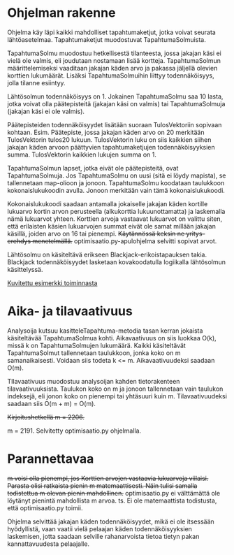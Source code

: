 ﻿# Ohjelman rakenne
Ohjelma käy läpi kaikki mahdolliset tapahtumaketjut, jotka voivat seurata lähtöasetelmaa. Tapahtumaketjut muodostuvat TapahtumaSolmuista.


TapahtumaSolmu muodostuu hetkellisestä tilanteesta, jossa jakajan käsi ei vielä ole valmis, eli joudutaan nostamaan lisää kortteja.
TapahtumaSolmun määrittelemiseksi vaaditaan jakajan käden arvo ja pakassa jäljellä olevien korttien lukumäärät.
Lisäksi TapahtumaSolmuihin liittyy todennäköisyys, jolla tilanne esiintyy.


Lähtösolmun todennäköisyys on 1. Jokainen TapahtumaSolmu saa 10 lasta, jotka voivat olla päätepisteitä (jakajan käsi on valmis) tai TapahtumaSolmuja (jakajan käsi ei ole valmis).


Päätepisteiden todennäköisyydet lisätään suoraan TulosVektoriin sopivaan kohtaan. Esim. Päätepiste, jossa jakajan käden arvo on 20 merkitään TulosVektorin tulos20 lukuun.
TulosVektorin luku on siis kaikkien siihen jakajan käden arvoon päättyvien tapahtumaketjujen todennäköisyyksien summa. TulosVektorin kaikkien lukujen summa on 1.


TapahtumaSolmun lapset, jotka eivät ole päätepisteitä, ovat TapahtumaSolmuja. Jos TapahtumaSolmu on uusi (sitä ei löydy mapista), se tallennetaan map-olioon ja jonoon.
TapahtumaSolmu koodataan taulukkoon kokonaislukukoodin avulla. Jonoon merkitään vain tämä kokonaislukukoodi.


Kokonaislukukoodi saadaan antamalla jokaiselle jakajan käden kortille lukuarvo kortin arvon perusteella (alkukorttia lukuunottamatta) ja laskemalla nämä lukuarvot yhteen.
Korttien arvoja vastaavat lukuarvot on valittu siten, että erilaisten käsien lukuarvojen summat eivät ole samat millään jakajan käsillä, joiden arvo on 16 tai pienempi.
~~Käytännössä keksin ne yritys-erehdys menetelmällä.~~ optimisaatio.py-apulohjelma selvitti sopivat arvot.


Lähtösolmu on käsiteltävä erikseen Blackjack-erikoistapauksen takia. Blackjack todennäköisyydet lasketaan kovakoodatulla logiikalla lähtösolmun käsittelyssä.


[Kuvitettu esimerkki toiminnasta](Esimerkki.md)


# Aika- ja tilavaativuus

Analysoija kutsuu kasitteleTapahtuma-metodia tasan kerran jokaista käsiteltävää TapahtumaSolmua kohti. Aikavaativuus on siis luokkaa O(k), missä k on TapahtumaSolmujen lukumäärä.
Kaikki käsiteltävät TapahtumaSolmut tallennetaan taulukkoon, jonka koko on m samanaikaisesti. Voidaan siis todeta k <= m.
Aikavaativuudeksi saadaan O(m).


TIlavaativuus muodostuu analysoijan kahden tietorakenteen tilavaativuuksista.
Taulukon koko on m ja jonoon tallennetaan vain taulukon indeksejä, eli jonon koko on pienempi tai yhtäsuuri kuin m.
Tilavaativuudeksi saadaan siis O(m + m) = O(m).


~~Kirjoitushetkellä m = 2206.~~

m = 2191. Selvitetty optimisaatio.py ohjelmalla.

# Parannettavaa

~~m voisi olla pienempi, jos Korttien arvojen vastaavia lukuarvoja viilaisi. Parasta olisi ratkaista pienin m matemaattisesti. Näin tulisi samalla todistettua m olevan pienin mahdollinen.~~
optimisaatio.py ei välttämättä ole löytänyt pienintä mahdollista m arvoa. ts. Ei ole matemaattista todistusta, että optimisaatio.py toimii.


Ohjelma selvittää jakajan käden todennäköisyydet, mikä ei ole itsessään hyödyllistä, vaan vaatii vielä pelaajan käden todennäköisyyksien laskemisen, jotta saadaan selville rahanarvoista tietoa tietyn pakan kannattavuudesta pelaajalle.
